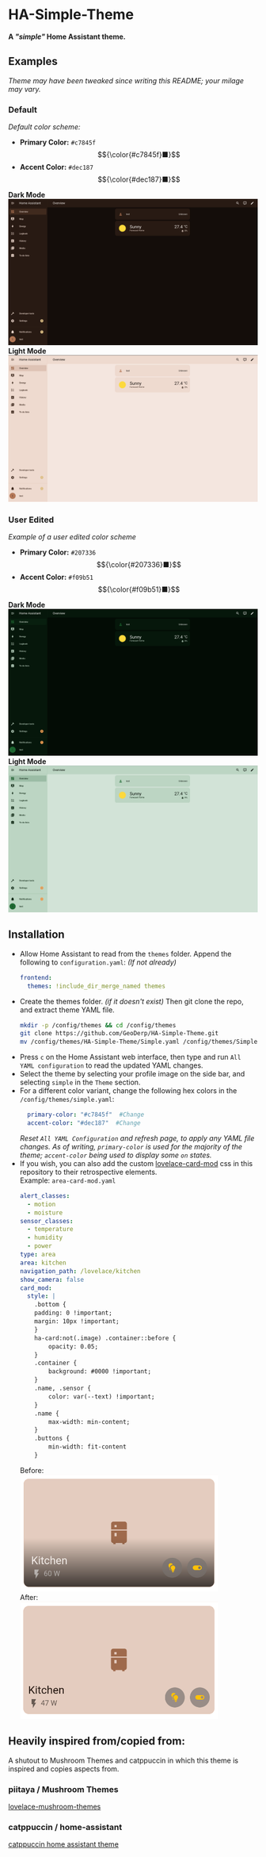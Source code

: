 # HA-Simple-Theme
**A *"simple"* Home Assistant theme.**

## Examples
*Theme may have been tweaked since writing this README; your milage may vary.*

### Default
*Default color scheme:*
</br>


- **Primary Color:** `#c7845f` $${\color{#c7845f}■}$$
- **Accent Color:** `#dec187` $${\color{#dec187}■}$$


**Dark Mode**
![simple-theme-1-dark](/img/simple-theme-1-dark.png)
**Light Mode**
![simple-theme-1-light](/img/simple-theme-1-light.png)

### User Edited
*Example of a user edited color scheme*
</br>

- **Primary Color:** `#207336` $${\color{#207336}■}$$
- **Accent Color:** `#f09b51` $${\color{#f09b51}■}$$

**Dark Mode**
![simple-theme-2-dark](/img/simple-theme-2-dark.png)
**Light Mode**
![simple-theme-2-light](/img/simple-theme-2-light.png)

## Installation 
- Allow Home Assistant to read from the `themes` folder. Append the following to `configuration.yaml`: *(If not already)*
  ````yaml
  frontend:
    themes: !include_dir_merge_named themes
  ````
- Create the themes folder. *(if it doesn't exist)* Then git clone the repo, and extract theme YAML file.
  ```bash
  mkdir -p /config/themes && cd /config/themes
  git clone https://github.com/GeoDerp/HA-Simple-Theme.git
  mv /config/themes/HA-Simple-Theme/Simple.yaml /config/themes/Simple.yaml
  ```
- Press `c` on the Home Assistant web interface, then type and run `All YAML configuration` to read the updated YAML changes.
- Select the theme by selecting your profile image on the side bar, and selecting `simple` in the `Theme` section.
- For a different color variant, change the following hex colors in the `/config/themes/simple.yaml`:
  ```yaml
    primary-color: "#c7845f"  #Change
    accent-color: "#dec187"  #Change  
  ```   
  *Reset `All YAML Configuration` and refresh page, to apply any YAML file changes.*
  *As of writing, `primary-color` is used for the majority of the theme; `accent-color` being used to display some `on` states.*
- If you wish, you can also add the custom [lovelace-card-mod](https://github.com/thomasloven/lovelace-card-mod) css in this repository to their retrospective elements.  
  Example: `area-card-mod.yaml`
  ```yaml
  alert_classes:
    - motion
    - moisture
  sensor_classes:
    - temperature
    - humidity
    - power
  type: area
  area: kitchen
  navigation_path: /lovelace/kitchen
  show_camera: false
  card_mod:
    style: |
      .bottom {
      padding: 0 !important;
      margin: 10px !important;
      }
      ha-card:not(.image) .container::before {
          opacity: 0.05;
      }
      .container {
          background: #0000 !important;
      }
      .name, .sensor {
          color: var(--text) !important;
      }
      .name {
          max-width: min-content;
      }
      .buttons {
          min-width: fit-content
      }
  ```
  Before:  
  <img src="img/area-before.png" alt="area-before.png" width="400"/></br>
  After:  
  <img src="img/area-after.png" alt="area-after.png" width="400"/></br>

## Heavily inspired from/copied from:
A shutout to Mushroom Themes and catppuccin in which this theme is inspired and copies aspects from.

### piitaya / Mushroom Themes 

[lovelace-mushroom-themes](https://github.com/piitaya/lovelace-mushroom-themes)

### catppuccin / home-assistant

[catppuccin home assistant theme](https://github.com/catppuccin/home-assistant)

